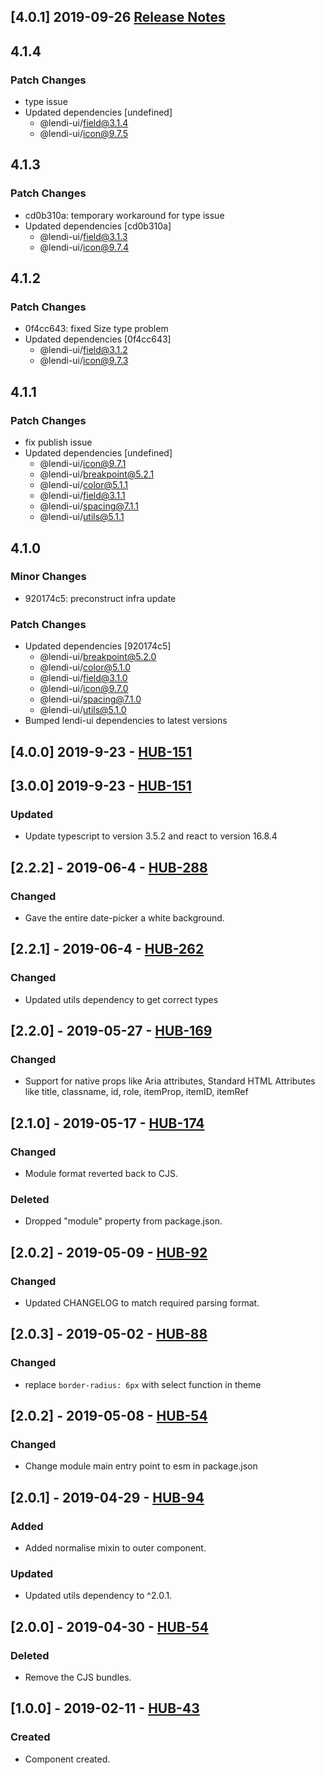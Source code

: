 ## [4.0.1] 2019-09-26 [Release Notes](https://creditandfinance.atlassian.net/wiki/spaces/HUB/pages/803930391/Upcoming+Major+Changes)

## 4.1.4

### Patch Changes

- type issue
- Updated dependencies [undefined]
  - @lendi-ui/field@3.1.4
  - @lendi-ui/icon@9.7.5

## 4.1.3

### Patch Changes

- cd0b310a: temporary workaround for type issue
- Updated dependencies [cd0b310a]
  - @lendi-ui/field@3.1.3
  - @lendi-ui/icon@9.7.4

## 4.1.2

### Patch Changes

- 0f4cc643: fixed Size type problem
- Updated dependencies [0f4cc643]
  - @lendi-ui/field@3.1.2
  - @lendi-ui/icon@9.7.3

## 4.1.1

### Patch Changes

- fix publish issue
- Updated dependencies [undefined]
  - @lendi-ui/icon@9.7.1
  - @lendi-ui/breakpoint@5.2.1
  - @lendi-ui/color@5.1.1
  - @lendi-ui/field@3.1.1
  - @lendi-ui/spacing@7.1.1
  - @lendi-ui/utils@5.1.1

## 4.1.0

### Minor Changes

- 920174c5: preconstruct infra update

### Patch Changes

- Updated dependencies [920174c5]
  - @lendi-ui/breakpoint@5.2.0
  - @lendi-ui/color@5.1.0
  - @lendi-ui/field@3.1.0
  - @lendi-ui/icon@9.7.0
  - @lendi-ui/spacing@7.1.0
  - @lendi-ui/utils@5.1.0
- Bumped lendi-ui dependencies to latest versions

## [4.0.0] 2019-9-23 - [HUB-151](https://creditandfinance.atlassian.net/browse/HUB-151)

## [3.0.0] 2019-9-23 - [HUB-151](https://creditandfinance.atlassian.net/browse/HUB-151)

### Updated

- Update typescript to version 3.5.2 and react to version 16.8.4

## [2.2.2] - 2019-06-4 - [HUB-288](https://creditandfinance.atlassian.net/browse/HUB-288)

### Changed

- Gave the entire date-picker a white background.

## [2.2.1] - 2019-06-4 - [HUB-262](https://creditandfinance.atlassian.net/browse/HUB-262)

### Changed

- Updated utils dependency to get correct types

## [2.2.0] - 2019-05-27 - [HUB-169](https://creditandfinance.atlassian.net/browse/HUB-169)

### Changed

- Support for native props like Aria attributes, Standard HTML Attributes like title, classname, id, role, itemProp, itemID, itemRef

## [2.1.0] - 2019-05-17 - [HUB-174](https://creditandfinance.atlassian.net/browse/HUB-174)

### Changed

- Module format reverted back to CJS.

### Deleted

- Dropped "module" property from package.json.

## [2.0.2] - 2019-05-09 - [HUB-92](https://creditandfinance.atlassian.net/browse/HUB-92)

### Changed

- Updated CHANGELOG to match required parsing format.

## [2.0.3] - 2019-05-02 - [HUB-88](https://creditandfinance.atlassian.net/browse/HUB-88)

### Changed

- replace `border-radius: 6px` with select function in theme

## [2.0.2] - 2019-05-08 - [HUB-54](https://creditandfinance.atlassian.net/browse/HUB-54)

### Changed

- Change module main entry point to esm in package.json

## [2.0.1] - 2019-04-29 - [HUB-94](https://creditandfinance.atlassian.net/browse/HUB-94)

### Added

- Added normalise mixin to outer component.

### Updated

- Updated utils dependency to ^2.0.1.

## [2.0.0] - 2019-04-30 - [HUB-54](https://creditandfinance.atlassian.net/browse/HUB-54)

### Deleted

- Remove the CJS bundles.

## [1.0.0] - 2019-02-11 - [HUB-43](https://creditandfinance.atlassian.net/browse/HUB-43)

### Created

- Component created.
